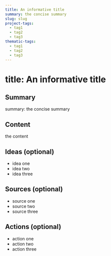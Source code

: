 ```yaml
---
title: An informative title
summary: the concise summary
slug: slug
project-tags: 
  - tag1
  - tag2
  - tag3
thematic-tags:
  - tag1
  - tag2
  - tag3
---
```


# title: An informative title

Summary
---
summary: the concise summary

Content
---
the content

Ideas (optional)
---
- idea one
- idea two
- idea three 

Sources (optional)
---
- source one
- source two
- source three

Actions (optional)
---
- action one
- action two
- action three
